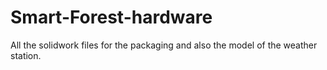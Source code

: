 # Smart-Forest-hardware

All the solidwork files for the packaging and also the model of the weather station.


